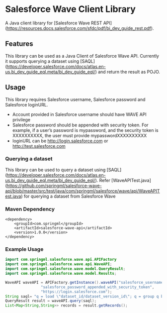 # Salesforce Wave Client Library

A Java client library for [Salesforce Wave REST API] (https://resources.docs.salesforce.com/sfdc/pdf/bi_dev_guide_rest.pdf).

## Features
This library can be used as a Java Client of Salesforce Wave API. Currently it supports querying a dataset using [SAQL] (https://developer.salesforce.com/docs/atlas.en-us.bi_dev_guide_eql.meta/bi_dev_guide_eql/) and return the result as POJO.


## Usage
This library requires Salesforce username, Salesforce password and Salesforce loginURL.
* Account provided in Salesforce username should have WAVE API privilege
* Salesforce password should be appended with security token. For example, if a user’s password is mypassword, and the security token is XXXXXXXXXX, the user must provide mypasswordXXXXXXXXXX
* loginURL can be http://login.salesforce.com or http://test.salesforce.com 

### Querying a dataset
This library can be used to query a dataset using [SAQL] (https://developer.salesforce.com/docs/atlas.en-us.bi_dev_guide_eql.meta/bi_dev_guide_eql/). Refer [WaveAPITest.java] (https://github.com/springml/salesforce-wave-api/blob/master/src/test/java/com/springml/salesforce/wave/api/WaveAPITest.java) for querying a dataset from Salesforce Wave

### Maven Dependency
```
<dependency>
    <groupId>com.springml</groupId>
    <artifactId>salesforce-wave-api</artifactId>
    <version>1.0.0</version>
</dependency>
```

### Example Usage
```java
import com.springml.salesforce.wave.api.APIFactory
import com.springml.salesforce.wave.api.WaveAPI;
import com.springml.salesforce.wave.model.QueryResult;
import com.springml.salesforce.wave.model.Results;

WaveAPI waveAPI = APIFactory.getInstance().waveAPI("salesforce_username",
                "salesforce_password_appended_with_security_token", 
                "https://login.salesforce.com");
String saql= "q = load \"dataset_id/dataset_version_id\"; q = group q by ('field1', 'field2'); q = foreach q generate 'field1' as 'field1',  'field2' as 'field2', count() as 'count'; q = limit q 2000;";
QueryResult result = waveAPI.query(saql);
List<Map<String,String>> records = result.getRecords();

```
